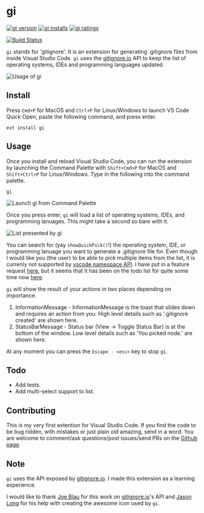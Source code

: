 # gi

[![gi version](https://vsmarketplacebadge.apphb.com/version-short/rubbersheep.gi.svg)](https://marketplace.visualstudio.com/items?itemName=rubbersheep.gi) [![gi installs](https://vsmarketplacebadge.apphb.com/installs/rubbersheep.gi.svg)](https://marketplace.visualstudio.com/items?itemName=rubbersheep.gi) [![gi ratings](https://vsmarketplacebadge.apphb.com/rating-short/rubbersheep.gi.svg)](https://marketplace.visualstudio.com/items?itemName=rubbersheep.gi#review-details)

[![Build Status](https://travis-ci.org/hasit/vscode-gi.svg?branch=master)](https://travis-ci.org/hasit/vscode-gi)

`gi` stands for 'gitignore'. It is an extension for generating .gitignore files from inside Visual Studio Code. `gi` uses the [gitignore.io](https://www.gitignore.io) API to keep the list of operating systems, IDEs and programming languages updated.

![Usage of gi](https://github.com/hasit/vscode-gi/raw/master/assets/gi.gif)

## Install
Press `Cmd+P` for MacOS and `Ctrl+P` for Linux/Windows to launch VS Code Quick Open, paste the following command, and press enter.

```
ext install gi
```

## Usage

Once you install and reload Visual Studio Code, you can run the extension by launching the Command Palette with `Shift+Cmd+P` for MacOS and `Shift+Ctrl+P` for Linux/Windows. Type in the following into the command palette.

```
gi
```

![Launch gi from Command Palette](https://github.com/hasit/vscode-gi/raw/master/assets/cp.png)

Once you press enter, `gi` will load a list of operating systems, IDEs, and programming lanuages. This might take a second so bare with it.

![List presented by gi](https://github.com/hasit/vscode-gi/raw/master/assets/list.png)

You can search for (yay `showQuickPick()`!) the operating system, IDE, or programming lanuage you want to generate a .gitignore file for. Even though I would like you (the user) to be able to pick multiple items from the list, it is currenly not supported by [vscode namespace API](https://code.visualstudio.com/docs/extensionAPI/vscode-api). I have put in a feature request [here](https://github.com/Microsoft/vscode/issues/12925), but it seems that it has been on the todo list for quite some time now [here](https://github.com/Microsoft/vscode/issues/238).

`gi` will show the result of your actions in two places depending on importance.
1. InformationMessage - InformationMessage is the toast that slides down and requires an action from you. High level details such as '.gitignore created' are shown here.
2. StatusBarMessage - Status bar (View -> Toggle Status Bar) is at the bottom of the window. Low level details such as 'You picked node.' are shown here.

At any moment you can press the `Escape - <esc>` key to stop `gi`.

## Todo 

- Add tests.
- Add multi-select support to list.

## Contributing

This is my very first extention for Visual Studio Code. If you find the code to be bug ridden, with mistakes or just plain old amazing, send in a word. You are welcome to comment/ask questions/post issues/send PRs on the [Github page](https://github.com/hasit/vscode-gi). 

## Note

`gi` uses the API exposed by [gitignore.io](https://www.gitignore.io). I made this extension as a learning experience.

I would like to thank [Joe Blau](https://joeblau.com) for this work on [gitignore.io](https://www.gitignore.io)'s API and [Jason Long](http://www.jasonlong.me) for his help with creating the awesome icon used by `gi`.

